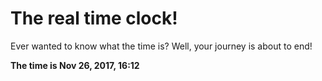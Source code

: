 # The real time clock!

Ever wanted to know what the time is? Well, your journey is about to end!

**The time is Nov 26, 2017, 16:12**
